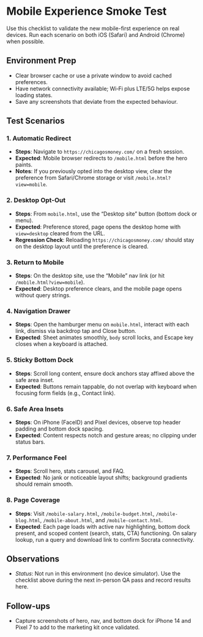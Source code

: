 # Mobile Experience Smoke Test

Use this checklist to validate the new mobile-first experience on real devices. Run each scenario on both iOS (Safari) and Android (Chrome) when possible.

## Environment Prep
- Clear browser cache or use a private window to avoid cached preferences.
- Have network connectivity available; Wi‑Fi plus LTE/5G helps expose loading states.
- Save any screenshots that deviate from the expected behaviour.

## Test Scenarios

### 1. Automatic Redirect
- **Steps**: Navigate to `https://chicagosmoney.com/` on a fresh session.
- **Expected**: Mobile browser redirects to `/mobile.html` before the hero paints.
- **Notes**: If you previously opted into the desktop view, clear the preference from Safari/Chrome storage or visit `/mobile.html?view=mobile`.

### 2. Desktop Opt-Out
- **Steps**: From `mobile.html`, use the “Desktop site” button (bottom dock or menu).
- **Expected**: Preference stored, page opens the desktop home with `view=desktop` cleared from the URL.
- **Regression Check**: Reloading `https://chicagosmoney.com/` should stay on the desktop layout until the preference is cleared.

### 3. Return to Mobile
- **Steps**: On the desktop site, use the “Mobile” nav link (or hit `/mobile.html?view=mobile`).
- **Expected**: Desktop preference clears, and the mobile page opens without query strings.

### 4. Navigation Drawer
- **Steps**: Open the hamburger menu on `mobile.html`, interact with each link, dismiss via backdrop tap and Close button.
- **Expected**: Sheet animates smoothly, `body` scroll locks, and Escape key closes when a keyboard is attached.

### 5. Sticky Bottom Dock
- **Steps**: Scroll long content, ensure dock anchors stay affixed above the safe area inset.
- **Expected**: Buttons remain tappable, do not overlap with keyboard when focusing form fields (e.g., Contact link).

### 6. Safe Area Insets
- **Steps**: On iPhone (FaceID) and Pixel devices, observe top header padding and bottom dock spacing.
- **Expected**: Content respects notch and gesture areas; no clipping under status bars.

### 7. Performance Feel
- **Steps**: Scroll hero, stats carousel, and FAQ.
- **Expected**: No jank or noticeable layout shifts; background gradients should remain smooth.

### 8. Page Coverage
- **Steps**: Visit `/mobile-salary.html`, `/mobile-budget.html`, `/mobile-blog.html`, `/mobile-about.html`, and `/mobile-contact.html`.
- **Expected**: Each page loads with active nav highlighting, bottom dock present, and scoped content (search, stats, CTA) functioning. On salary lookup, run a query and download link to confirm Socrata connectivity.

## Observations
- _Status_: Not run in this environment (no device simulator). Use the checklist above during the next in-person QA pass and record results here.

## Follow-ups
- Capture screenshots of hero, nav, and bottom dock for iPhone 14 and Pixel 7 to add to the marketing kit once validated.

